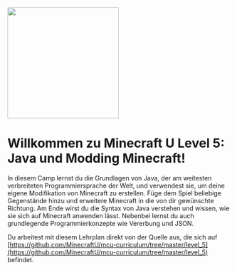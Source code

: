 <img src="../level_5/images/level5.png" style="width: 250px;">

# Willkommen zu Minecraft U Level 5: Java und Modding Minecraft!

In diesem Camp lernst du die Grundlagen von Java, der am weitesten verbreiteten Programmiersprache der Welt, und verwendest sie, um deine eigene Modifikation von Minecraft zu erstellen. Füge dem Spiel beliebige Gegenstände hinzu und erweitere Minecraft in die von dir gewünschte Richtung. Am Ende wirst du die Syntax von Java verstehen und wissen, wie sie sich auf Minecraft anwenden lässt. Nebenbei lernst du auch grundlegende Programmierkonzepte wie Vererbung und JSON.

Du arbeitest mit diesem Lehrplan direkt von der Quelle aus, die sich auf [https://github.com/MinecraftU/mcu-curriculum/tree/master/level_5](https://github.com/MinecraftU/mcu-curriculum/tree/master/level_5) befindet.
